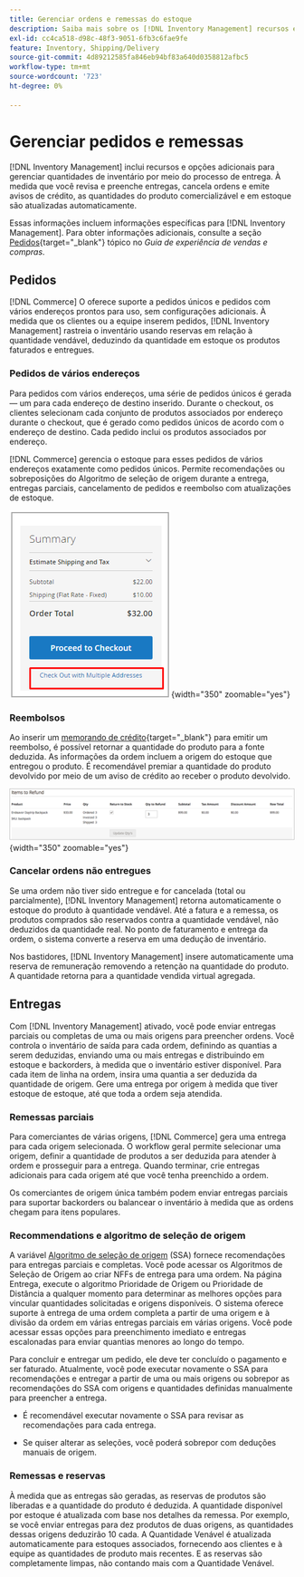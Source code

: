 ```yaml
---
title: Gerenciar ordens e remessas do estoque
description: Saiba mais sobre os [!DNL Inventory Management] recursos e opções para gerenciar quantidades de inventário por meio do processo de entrega.
exl-id: cc4ca518-d98c-48f3-9051-6fb3c6fae9fe
feature: Inventory, Shipping/Delivery
source-git-commit: 4d89212585fa846eb94bf83a640d0358812afbc5
workflow-type: tm+mt
source-wordcount: '723'
ht-degree: 0%

---
```


# Gerenciar pedidos e remessas

[!DNL Inventory Management] inclui recursos e opções adicionais para gerenciar quantidades de inventário por meio do processo de entrega. À medida que você revisa e preenche entregas, cancela ordens e emite avisos de crédito, as quantidades do produto comercializável e em estoque são atualizadas automaticamente.

Essas informações incluem informações específicas para [!DNL Inventory Management]. Para obter informações adicionais, consulte a seção [Pedidos](../stores-purchase/orders.md){target="_blank"} tópico no _Guia de experiência de vendas e compras_.

## Pedidos

[!DNL Commerce] O oferece suporte a pedidos únicos e pedidos com vários endereços prontos para uso, sem configurações adicionais. À medida que os clientes ou a equipe inserem pedidos, [!DNL Inventory Management] rastreia o inventário usando reservas em relação à quantidade vendável, deduzindo da quantidade em estoque os produtos faturados e entregues.

### Pedidos de vários endereços

Para pedidos com vários endereços, uma série de pedidos únicos é gerada — um para cada endereço de destino inserido. Durante o checkout, os clientes selecionam cada conjunto de produtos associados por endereço durante o checkout, que é gerado como pedidos únicos de acordo com o endereço de destino. Cada pedido inclui os produtos associados por endereço.

[!DNL Commerce] gerencia o estoque para esses pedidos de vários endereços exatamente como pedidos únicos. Permite recomendações ou sobreposições do Algoritmo de seleção de origem durante a entrega, entregas parciais, cancelamento de pedidos e reembolso com atualizações de estoque.

![Vários endereços no check-out](assets/inventory-multi-ship.png){width="350" zoomable="yes"}

### Reembolsos

Ao inserir um [memorando de crédito](../stores-purchase/credit-memo-create.md){target="_blank"} para emitir um reembolso, é possível retornar a quantidade do produto para a fonte deduzida. As informações da ordem incluem a origem do estoque que entregou o produto. É recomendável premiar a quantidade do produto devolvido por meio de um aviso de crédito ao receber o produto devolvido.

![Itens para Reembolso com Devolução ao Estoque Selecionado](assets/credit-memo-items-to-refund.png)
{width="350" zoomable="yes"}

### Cancelar ordens não entregues

Se uma ordem não tiver sido entregue e for cancelada (total ou parcialmente), [!DNL Inventory Management] retorna automaticamente o estoque do produto à quantidade vendável. Até a fatura e a remessa, os produtos comprados são reservados contra a quantidade vendável, não deduzidos da quantidade real. No ponto de faturamento e entrega da ordem, o sistema converte a reserva em uma dedução de inventário.

Nos bastidores, [!DNL Inventory Management] insere automaticamente uma reserva de remuneração removendo a retenção na quantidade do produto. A quantidade retorna para a quantidade vendida virtual agregada.

## Entregas

Com [!DNL Inventory Management] ativado, você pode enviar entregas parciais ou completas de uma ou mais origens para preencher ordens. Você controla o inventário de saída para cada ordem, definindo as quantias a serem deduzidas, enviando uma ou mais entregas e distribuindo em estoque e backorders, à medida que o inventário estiver disponível. Para cada item de linha na ordem, insira uma quantia a ser deduzida da quantidade de origem. Gere uma entrega por origem à medida que tiver estoque de estoque, até que toda a ordem seja atendida.

### Remessas parciais

Para comerciantes de várias origens, [!DNL Commerce] gera uma entrega para cada origem selecionada. O workflow geral permite selecionar uma origem, definir a quantidade de produtos a ser deduzida para atender à ordem e prosseguir para a entrega. Quando terminar, crie entregas adicionais para cada origem até que você tenha preenchido a ordem.

Os comerciantes de origem única também podem enviar entregas parciais para suportar backorders ou balancear o inventário à medida que as ordens chegam para itens populares.

### Recommendations e algoritmo de seleção de origem

A variável [Algoritmo de seleção de origem](selection-reservations.md) (SSA) fornece recomendações para entregas parciais e completas. Você pode acessar os Algoritmos de Seleção de Origem ao criar NFFs de entrega para uma ordem. Na página Entrega, execute o algoritmo Prioridade de Origem ou Prioridade de Distância a qualquer momento para determinar as melhores opções para vincular quantidades solicitadas e origens disponíveis. O sistema oferece suporte à entrega de uma ordem completa a partir de uma origem e à divisão da ordem em várias entregas parciais em várias origens. Você pode acessar essas opções para preenchimento imediato e entregas escalonadas para enviar quantias menores ao longo do tempo.

Para concluir e entregar um pedido, ele deve ter concluído o pagamento e ser faturado. Atualmente, você pode executar novamente o SSA para recomendações e entregar a partir de uma ou mais origens ou sobrepor as recomendações do SSA com origens e quantidades definidas manualmente para preencher a entrega.

- É recomendável executar novamente o SSA para revisar as recomendações para cada entrega.

- Se quiser alterar as seleções, você poderá sobrepor com deduções manuais de origem.

### Remessas e reservas

À medida que as entregas são geradas, as reservas de produtos são liberadas e a quantidade do produto é deduzida. A quantidade disponível por estoque é atualizada com base nos detalhes da remessa. Por exemplo, se você enviar entregas para dez produtos de duas origens, as quantidades dessas origens deduzirão 10 cada. A Quantidade Venável é atualizada automaticamente para estoques associados, fornecendo aos clientes e à equipe as quantidades de produto mais recentes. E as reservas são completamente limpas, não contando mais com a Quantidade Venável.

